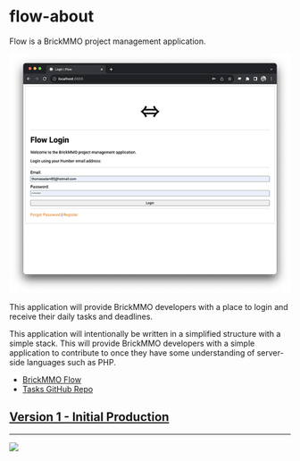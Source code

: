 # flow-about

<style>@import url("//readme.codeadam.ca/readme.css");</style>

Flow is a BrickMMO project management application. 

![BrickMMO](images/v1-screenshot-flow-login.png)

This application will provide BrickMMO developers with a place to login and receive their daily tasks and deadlines. 

This application will intentionally be written in a simplified structure with a simple stack. This will provide BrickMMO developers with a simple application to contribute to once they have some understanding of server-side languages such as PHP.

- [BrickMMO Flow](https://flow.brickmmo.com)
- [Tasks GitHub Repo](https://github.com/BrickMMO/tasks)

## [Version 1 - Initial Production](v1)

---

<a href="https://brickmmo.com">
<img src="https://brickmmo.com/images/brickmmo-logo-horizontal.jpg" width="100">
</a>
